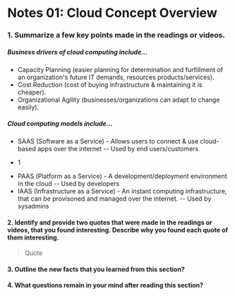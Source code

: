 # Notes 01: Cloud Concept Overview

### 1. Summarize a few key points made in the readings or videos.
##### Business drivers of cloud computing include... 
- Capacity Planning (easier planning for determination and furfillment of an organization's future IT demands, resources products/services).
- Cost Reduction (cost of buying infrastructure & maintaining it is cheaper).
- Organizational Agility (businesses/organizations can adapt to change easily).
##### Cloud computing models include...
- SAAS (Software as a Service) - Allows users to connect & use cloud-based apps over the internet -- Used by end users/customers
* 1
- PAAS (Platform as a Service) - A development/deployment environment in the cloud -- Used by developers
- IAAS (Infrastructure as a Service) - An instant computing infrastructure, that can be provisoned and managed over the internet.  -- Used by sysadmins

#### 2. Identify and provide two quotes that were made in the readings or videos, that you found interesting. Describe why you found each quote of them interesting.
> Quote
> 
#### 3. Outline the new facts that you learned from this section?

#### 4. What questions remain in your mind after reading this section?

